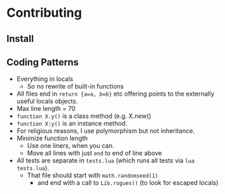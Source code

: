 # Contributing

## Install


## Coding Patterns

- Everything in locals
  - So no rewrite of built-in functions
- All files end in `return {a=a, b=b}` etc
  offering points to the 
  externally useful locals objects.
- Max line length = 70
- `function X.y()` is a class method (e.g. X.new()
- `function X:y()` is an instance method.
- For religious reasons, I use polymorphism but not inheritance.
- Minimize function length
  - Use one liners, when you can.
  - Move all lines with just `end` to end of line above
- All tests are separate in `tests.lua` (which
  runs all tests via `lua tests.lua`).
  - That file should start with `math.randomseed(1)`
    - and end with a call to `Lib.rogues()` (to 
      look for escaped locals)

